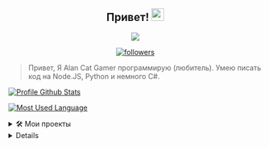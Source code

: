 <h2 align="center">
  Привет!
  <img src="https://media.giphy.com/media/hvRJCLFzcasrR4ia7z/giphy.gif" width="25">
</h2>

<p align="center">
  <img src="https://readme-typing-svg.herokuapp.com/?lines=Alan+Cat+Gamer&center=true&width=200&height=30">
</p>

<p align="center">
  <a href="https://github.com/alancatgamer">
    <img alt="followers" title="Follow Me" src="https://img.shields.io/github/followers/alancatgamer?color=181818&labelColor=FF8C00&style=for-the-badge&logo=github&label=Follow%20me"/></a>
</p>

> Привет, Я Alan Cat Gamer программирую (любитель). Умею писать код на Node.JS, Python и немного C#.

[![Profile Github Stats](https://github-readme-stats.vercel.app/api?username=AlanCatGamer&show_icons=true&title_color=FF8C00&icon_color=FF8C00&text_color=fff&bg_color=181818)](https://github.com/alancatgamer)

[![Most Used Language](https://github-readme-stats.vercel.app/api/top-langs?username=alancatgamer&langs_count=8&layout=compact&title_color=FF8C00&text_color=fff&bg_color=181818)](https://github.com/alancatgamer)

<details>
<summary>🛠 Мои проекты</summary>
<p>

- [Cord](https://alancatgamer.github.io/cord/) Дискорд бот написан на Node.JS
</p>
</details> 
<details>
<summary📨 Мои соц. cети</summary>
  <p>
   - [YouTube](https://www.youtube.com/channel/UCmp0TexORpzvnG75M2oEO0g)
   - Discord: Alan Cat Gamer#6038
   - [Instagram](https://www.instagram.com/alancatgamer/)
  </p>

- [Cord](https://alancatgamer.github.io/cord/) Дискорд бот написан на Node.JS
</p>
</details>
